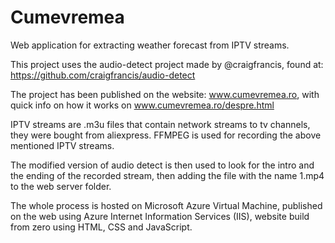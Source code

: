 # Cumevremea
Web application for extracting weather forecast from IPTV streams.

This project uses the audio-detect project made by @craigfrancis, found at: https://github.com/craigfrancis/audio-detect

The project has been published on the website: www.cumevremea.ro, with quick info on how it works on www.cumevremea.ro/despre.html



IPTV streams are .m3u files that contain network streams to tv channels, they were bought from aliexpress.
FFMPEG is used for recording the above mentioned IPTV streams.

The modified version of audio detect is then used to look for the intro and the ending of the recorded stream, then adding the file with the name 1.mp4 to the web server folder.

The whole process is hosted on Microsoft Azure Virtual Machine, published on the web using Azure Internet Information Services (IIS), website build from zero using HTML, CSS and JavaScript.


